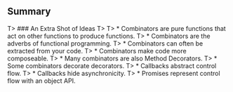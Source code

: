 
## Summary

T> ### An Extra Shot of Ideas
T>
T> * Combinators are pure functions that act on other functions to produce functions.
T> * Combinators are the adverbs of functional programming.
T> * Combinators can often be extracted from your code.
T> * Combinators make code more composeable.
T> * Many combinators are also Method Decorators.
T> * Some combinators decorate decorators.
T> * Callbacks abstract control flow.
T> * Callbacks hide asynchronicity.
T> * Promises represent control flow with an object API.
